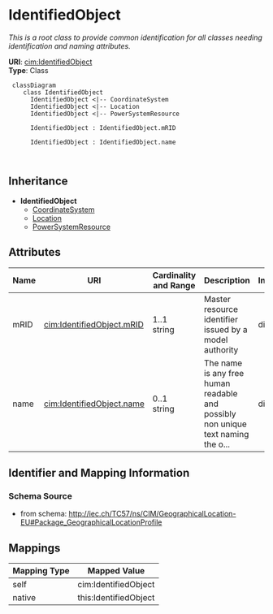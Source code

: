 # IdentifiedObject


_This is a root class to provide common identification for all classes needing identification and naming attributes._





**URI**: [cim:IdentifiedObject](http://iec.ch/TC57/CIM100#IdentifiedObject)<br />
**Type**: Class




```mermaid
 classDiagram
    class IdentifiedObject
      IdentifiedObject <|-- CoordinateSystem
      IdentifiedObject <|-- Location
      IdentifiedObject <|-- PowerSystemResource
      
      IdentifiedObject : IdentifiedObject.mRID
        
      IdentifiedObject : IdentifiedObject.name
        
      
```





## Inheritance
* **IdentifiedObject**
    * [CoordinateSystem](CoordinateSystem.md)
    * [Location](Location.md)
    * [PowerSystemResource](PowerSystemResource.md)



## Attributes


| Name | URI | Cardinality and Range | Description | Inheritance |
| ---  | --- | --- | --- | --- |
| mRID | [cim:IdentifiedObject.mRID](http://iec.ch/TC57/CIM100#IdentifiedObject.mRID) | 1..1 <br />  string  | Master resource identifier issued by a model authority | direct |
| name | [cim:IdentifiedObject.name](http://iec.ch/TC57/CIM100#IdentifiedObject.name) | 0..1 <br />  string  | The name is any free human readable and possibly non unique text naming the o... | direct |









## Identifier and Mapping Information







### Schema Source


* from schema: http://iec.ch/TC57/ns/CIM/GeographicalLocation-EU#Package_GeographicalLocationProfile





## Mappings

| Mapping Type | Mapped Value |
| ---  | ---  |
| self | cim:IdentifiedObject |
| native | this:IdentifiedObject |




